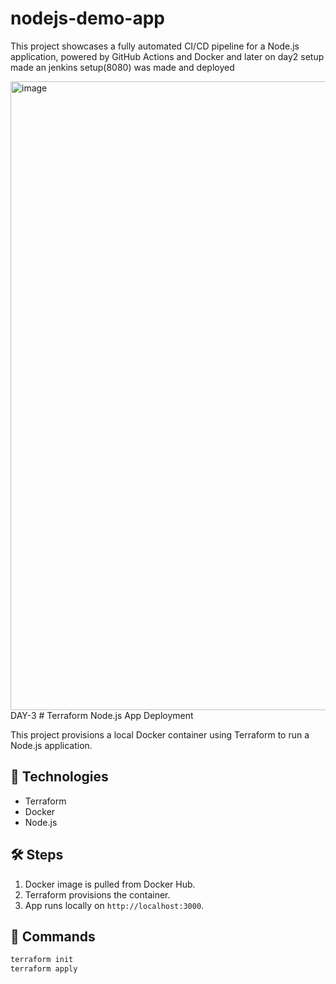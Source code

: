 # nodejs-demo-app
This project showcases a fully automated CI/CD pipeline for a  Node.js application, powered by GitHub Actions and Docker and later on day2 setup made an jenkins setup(8080) was made and deployed

<img width="1852" height="1006" alt="image" src="https://github.com/user-attachments/assets/f629a9f1-cceb-4317-8a1c-9812cbf35e9c" />
DAY-3
# Terraform Node.js App Deployment

This project provisions a local Docker container using Terraform to run a Node.js application.

## 🚀 Technologies
- Terraform
- Docker
- Node.js

## 🛠 Steps
1. Docker image is pulled from Docker Hub.
2. Terraform provisions the container.
3. App runs locally on `http://localhost:3000`.

## 🔧 Commands
```bash
terraform init
terraform apply

